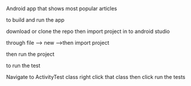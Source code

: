 Android app that shows most popular articles

to build and run the app

download or clone the repo
then import project in to android studio 

through file --> new -->then import project

then run the project


to run the test 

Navigate to ActivityTest class
right click that class then click run the tests 


